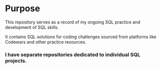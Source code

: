 # Purpose

This repository serves as a record of my ongoing SQL practice and development of SQL skills.

It contains SQL solutions for coding challenges sourced from platforms like Codewars and other practice resources.

### I have separate repositories dedicated to individual SQL projects.
